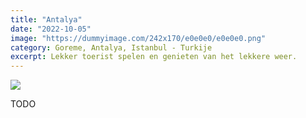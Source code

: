 ```yaml
---
title: "Antalya"
date: "2022-10-05"
image: "https://dummyimage.com/242x170/e0e0e0/e0e0e0.png"
category: Goreme, Antalya, Istanbul - Turkije
excerpt: Lekker toerist spelen en genieten van het lekkere weer.
---
```


![](https://dummyimage.com/242x170/e0e0e0/e0e0e0.png)

TODO

